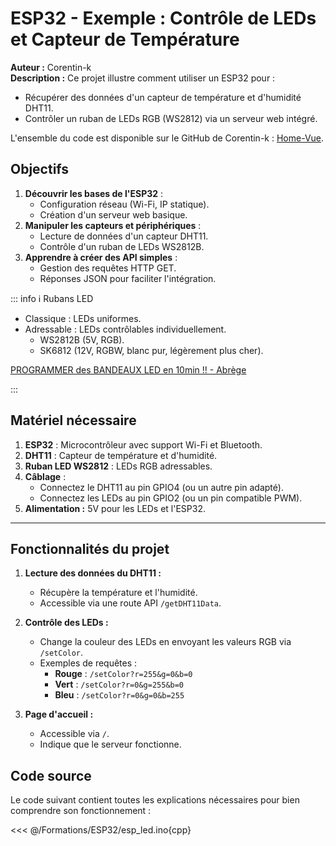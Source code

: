 # ESP32 - Exemple : Contrôle de LEDs et Capteur de Température

**Auteur :** Corentin-k  
**Description :** Ce projet illustre comment utiliser un ESP32 pour :
- Récupérer des données d'un capteur de température et d'humidité DHT11.
- Contrôler un ruban de LEDs RGB (WS2812) via un serveur web intégré.

L'ensemble du code est disponible sur le GitHub de Corentin-k : [Home-Vue](https://github.com/Corentin-k/Home-Vue).


## Objectifs

1. **Découvrir les bases de l'ESP32** :
    - Configuration réseau (Wi-Fi, IP statique).
    - Création d'un serveur web basique.
2. **Manipuler les capteurs et périphériques** :
    - Lecture de données d'un capteur DHT11.
    - Contrôle d'un ruban de LEDs WS2812B.
3. **Apprendre à créer des API simples** :
    - Gestion des requêtes HTTP GET.
    - Réponses JSON pour faciliter l'intégration.

::: info ℹ️ Rubans LED

- Classique : LEDs uniformes.
- Adressable : LEDs contrôlables individuellement.
  - WS2812B (5V, RGB).
  - SK6812 (12V, RGBW, blanc pur, légèrement plus cher).

[PROGRAMMER des BANDEAUX LED en 10min !! - Abrège ](https://www.youtube.com/watch?v=xw8iRNxt-VU)

:::

## Matériel nécessaire

1. **ESP32** : Microcontrôleur avec support Wi-Fi et Bluetooth.
2. **DHT11** : Capteur de température et d'humidité.
3. **Ruban LED WS2812** : LEDs RGB adressables.
4. **Câblage** :
    - Connectez le DHT11 au pin GPIO4 (ou un autre pin adapté).
    - Connectez les LEDs au pin GPIO2 (ou un pin compatible PWM).
5. **Alimentation :** 5V pour les LEDs et l'ESP32.

---


## Fonctionnalités du projet

1. **Lecture des données du DHT11 :**
    - Récupère la température et l'humidité.
    - Accessible via une route API `/getDHT11Data`.

2. **Contrôle des LEDs :**
    - Change la couleur des LEDs en envoyant les valeurs RGB via `/setColor`.
    - Exemples de requêtes :
        - **Rouge** : `/setColor?r=255&g=0&b=0`
        - **Vert** : `/setColor?r=0&g=255&b=0`
        - **Bleu** : `/setColor?r=0&g=0&b=255`

3. **Page d'accueil :**
    - Accessible via `/`.
    - Indique que le serveur fonctionne.


## Code source

Le code suivant contient toutes les explications nécessaires pour bien comprendre son fonctionnement :

<<< @/Formations/ESP32/esp_led.ino{cpp}


